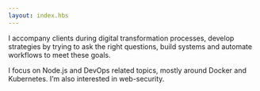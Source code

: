 ```yaml
---
layout: index.hbs
---
```


I accompany clients during digital transformation processes,
develop strategies by trying to ask the right questions,
build systems and automate workflows to meet these goals.

I focus on Node.js and DevOps related topics, mostly around Docker and Kubernetes. I’m also interested in web-security.
